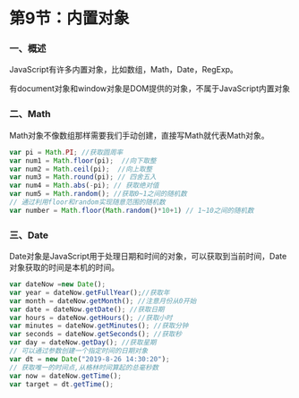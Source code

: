 # 第9节：内置对象

### 一、概述

JavaScript有许多内置对象，比如数组，Math，Date，RegExp。

有document对象和window对象是DOM提供的对象，不属于JavaScript内置对象

### 二、Math

Math对象不像数组那样需要我们手动创建，直接写Math就代表Math对象。

```js
var pi = Math.PI; //获取圆周率
var num1 = Math.floor(pi);  //向下取整
var num2 = Math.ceil(pi);  //向上取整
var num3 = Math.round(pi); // 四舍五入
var num4 = Math.abs(-pi); // 获取绝对值
var num5 = Math.random(); //获取0~1之间的随机数
// 通过利用floor和random实现随意范围的随机数
var number = Math.floor(Math.random()*10+1) // 1~10之间的随机数

```

### 三、Date

Date对象是JavaScript用于处理日期和时间的对象，可以获取到当前时间，Date对象获取的时间是本机的时间。

```js
var dateNow =new Date();
var year = dateNow.getFullYear();//获取年
var month = dateNow.getMonth(); //注意月份从0开始
var date = dateNow.getDate(); //获取日期
var hours = dateNow.getHours(); //获取小时
var minutes = dateNow.getMinutes(); //获取分钟
var seconds = dateNow.getSeconds(); //获取秒
var day = dateNow.getDay(); //获取星期
// 可以通过参数创建一个指定时间的日期对象
var dt = new Date("2019-8-26 14:30:20");
// 获取唯一的时间点,从格林时间算起的总毫秒数
var now = dateNow.getTime();
var target = dt.getTime();
```



